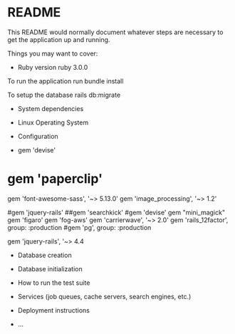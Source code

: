 # README

This README would normally document whatever steps are necessary to get the
application up and running.

Things you may want to cover:

* Ruby version ruby 3.0.0

To run the application run 
bundle install

To setup the database
rails db:migrate


* System dependencies
* Linux Operating System 

* Configuration
* gem 'devise'

# gem 'paperclip'
gem 'font-awesome-sass', '~> 5.13.0'
gem 'image_processing', '~> 1.2'

#gem 'jquery-rails'
##gem 'searchkick'
#gem 'devise'
gem "mini_magick"
gem 'figaro'
gem 'fog-aws'
gem 'carrierwave', '~> 2.0'
gem 'rails_12factor', group: :production
#gem 'pg', group: :production

gem 'jquery-rails', '~> 4.4

* Database creation

* Database initialization

* How to run the test suite

* Services (job queues, cache servers, search engines, etc.)

* Deployment instructions

* ...

